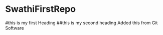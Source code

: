 # SwathiFirstRepo

#this is my first Heading
##this is my second heading
Added this from Git Software

